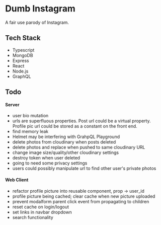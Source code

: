 # Dumb Instagram

A fair use parody of Instagram.

## Tech Stack

- Typescript
- MongoDB
- Express
- React
- Node.js
- GraphQL

## Todo

#### Server

- user bio mutation
- urls are superfluous properties. Post url could be a virtual property. Profile pic url could be stored as a constant on the front end.
- find memory leak
- Helmet may be interfering with GrahpQL Playground
- delete photos from cloudinary when posts deleted
- delete photos and replace when pushed to same cloudinary URL
- change image size/quality/other cloudinary settings
- destroy token when user deleted
- going to need some privacy settings
- users could possibly manipulate url to find other user's private photos

#### Web Client

- refactor profile picture into reusable component, prop -> user_id
- profile picture being cached; clear cache when new picture uploaded
- prevent modalform parent click event from propagating to children
- reset cache on login/logout
- set links in navbar dropdown
- search functionality
